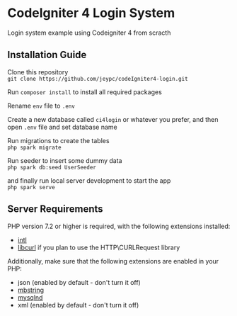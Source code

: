 # CodeIgniter 4 Login System

Login system example using Codeigniter 4 from scracth 

## Installation Guide

Clone this repository\
`git clone https://github.com/jeypc/codeIgniter4-login.git`

Run `composer install` to install all required packages

Rename `env` file to `.env`

Create a new database called `ci4login` or whatever you prefer, and then open `.env` file and set database name

Run migrations to create the tables\
`php spark migrate`

Run seeder to insert some dummy data\
`php spark db:seed UserSeeder`

and finally run local server development to start the app\
`php spark serve`

## Server Requirements

PHP version 7.2 or higher is required, with the following extensions installed: 

- [intl](http://php.net/manual/en/intl.requirements.php)
- [libcurl](http://php.net/manual/en/curl.requirements.php) if you plan to use the HTTP\CURLRequest library

Additionally, make sure that the following extensions are enabled in your PHP:

- json (enabled by default - don't turn it off)
- [mbstring](http://php.net/manual/en/mbstring.installation.php)
- [mysqlnd](http://php.net/manual/en/mysqlnd.install.php)
- xml (enabled by default - don't turn it off)
